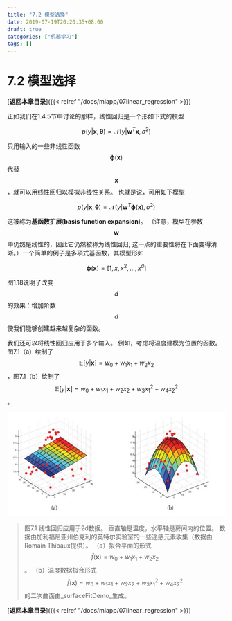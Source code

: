 ```yaml
---
title: "7.2 模型选择"
date: 2019-07-19T20:20:35+08:00
draft: true
categories: ["机器学习"]
tags: []
---
```


# 7.2 模型选择

[**返回本章目录**]({{< relref "/docs/mlapp/07linear_regression" >}})

正如我们在1.4.5节中讨论的那样，线性回归是一个形如下式的模型

$$
p(y|\boldsymbol{x},\boldsymbol{\theta})=\mathcal{N}(y | \boldsymbol{w}^T\boldsymbol{x},\sigma^2)    \tag{7.1}
$$

<!--more-->

只用输入的一些非线性函数$$\boldsymbol{\phi}(\boldsymbol{x})$$代替$$\boldsymbol{x}$$，就可以用线性回归以模拟非线性关系。 也就是说，可用如下模型

$$
p(y|\boldsymbol{x},\boldsymbol{\theta})=\mathcal{N}(y | \boldsymbol{w}^T\boldsymbol{\phi}(\boldsymbol{x}),\sigma^2)    \tag{7.2}
$$

这被称为**基函数扩展**\(**basis function expansion**\)。 （注意，模型在参数$$\boldsymbol{w}$$中仍然是线性的，因此它仍然被称为线性回归; 这一点的重要性将在下面变得清晰。）一个简单的例子是多项式基函数，其模型形如

$$
\boldsymbol{\phi}(\boldsymbol{x}) = [1,x,x^2,\dots,x^d]\tag{7.3}
$$

图1.18说明了改变$$d$$的效果：增加阶数$$d$$使我们能够创建越来越复杂的函数。

我们还可以将线性回归应用于多个输入。 例如，考虑将温度建模为位置的函数。 图7.1（a）绘制了$$\mathbb{E} [y | \boldsymbol{x}] = w_0 + w_1 x_1 + w_2 x_2$$，图7.1（b）绘制了$$\mathbb{E} [y | \boldsymbol{x}] = w_0 + w_1 x_1 + w_2 x_2+w_3 x_1^2+w_4 x_2^2$$ 。

![](../images/0093.jpg)

> 图7.1 线性回归应用于2d数据。 垂直轴是温度，水平轴是房间内的位置。 数据由加利福尼亚州伯克利的英特尔实验室的一些遥感元素收集（数据由Romain Thibaux提供）。 （a）拟合平面的形式$$\hat{f}(\boldsymbol{x})= w_0 + w_1 x_1 + w_2 x_2$$ 。 （b）温度数据拟合形式$$\hat{f}(\boldsymbol{x})= w_0 + w_1 x_1 + w_2 x_2+w_3 x_1^2+w_4 x_2^2$$的二次曲面由_surfaceFitDemo_生成。

[**返回本章目录**]({{< relref "/docs/mlapp/07linear_regression" >}})

